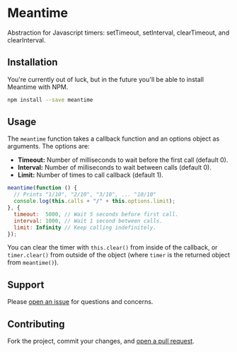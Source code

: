 Meantime
========

Abstraction for Javascript timers: setTimeout, setInterval, clearTimeout, and clearInterval.

## Installation

You're currently out of luck, but in the future you'll be able to install Meantime with NPM.

```sh
npm install --save meantime
```

## Usage

The `meantime` function takes a callback function and an options object as arguments. The options are:

* **Timeout:** Number of milliseconds to wait before the first call (default 0).
* **Interval:** Number of milliseconds to wait between calls (default 0).
* **Limit:** Number of times to call callback (default 1).

```javascript
meantime(function () {
  // Prints "1/10", "2/10", "3/10", ... "10/10"
  console.log(this.calls + "/" + this.options.limit);
}, {
  timeout:  5000, // Wait 5 seconds before first call.
  interval: 1000, // Wait 1 second between calls.
  limit: Infinity // Keep calling indefinitely.
});
```

You can clear the timer with `this.clear()` from inside of the callback, or `timer.clear()` from outside of the object (where `timer` is the returned object from `meantime()`).

## Support

Please [open an issue](https://github.com/christianbundy/meantime/issues/new) for questions and concerns.

## Contributing

Fork the project, commit your changes, and [open a pull request](https://github.com/christianbundy/meantime/compare/).
